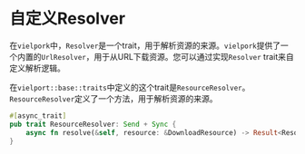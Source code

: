 # 自定义Resolver

在`vielpork`中，`Resolver`是一个trait，用于解析资源的来源。`vielpork`提供了一个内置的`UrlResolver`，用于从URL下载资源。您可以通过实现`Resolver` trait来自定义解析逻辑。

在`vielport::base::traits`中定义的这个trait是`ResourceResolver`。`ResourceResolver`定义了一个方法，用于解析资源的来源。

```rust
#[async_trait]
pub trait ResourceResolver: Send + Sync {
    async fn resolve(&self, resource: &DownloadResource) -> Result<ResolvedResource>;
}
```
